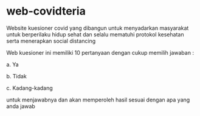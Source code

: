 # web-covidteria
Website kuesioner covid yang dibangun untuk menyadarkan masyarakat untuk berperilaku hidup sehat dan selalu mematuhi protokol kesehatan serta menerapkan social distancing

Web kuesioner ini memiliki 10 pertanyaan dengan cukup memilih jawaban :

a. Ya

b. Tidak

c. Kadang-kadang

untuk menjawabnya dan akan memperoleh hasil sesuai dengan apa yang anda jawab
